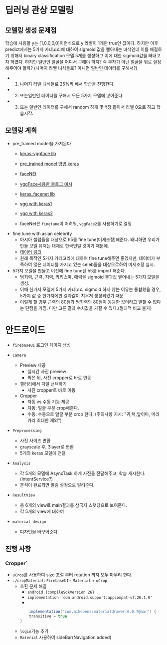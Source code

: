 # 딥러닝 관상 모델링

## 모델링 생성 문제점
학습에 사용할 y는 [1,0,0,0,0]이런식으로 y 라벨이 1개만 true인 값이다.
하지만 이후 predict에서는 5가지 카테고리에 대하여 sigmoid 값을 뽑아내는 녀석인데 
이를 해결하기 위해서 binary classification 모델 5개를 생성하고 이에 대한 sigmoid값을 빼내고자 하였다.
하지만 일반인 얼굴을 어디서 구해야 하지? 즉 부자가 아닌 얼굴을 뭐로 설정해주어야 할까? (나머지 라벨 녀석들로? 아니면 일반인 데이터를 구해서?)

- 1. 나머지 라벨 녀석들로 25%씩 빼서 학습을 진행한다.
- 2. 또는일반인 데이터를 구해서 모든 5가지 모델에 넣어준다.
- 3. 또는 일반인 데이터를 구해서 random 하게 몇백장 뽑아서 라벨 0으로 하고 학습시작.

## 모델링 계획

- pre_trained model을 가져온다
  - [keras-vggface lib](https://github.com/rcmalli/keras-vggface)
  - [pre_trained model 방법 keras](https://nbviewer.jupyter.org/github/rickiepark/deep-learning-with-python-notebooks/blob/master/5.3-using-a-pretrained-convnet.ipynb)
  
  - [faceNEt](https://github.com/davidsandberg/facenet)
  - [vggFace사용한 블로그 예시](https://sefiks.com/2018/08/06/deep-face-recognition-with-keras/)
  - [keras_facenet lib](https://github.com/nyoki-mtl/keras-facenet)
  - [vgg with keras1](https://github.com/mzaradzki/neuralnets/tree/master/vgg_faces_keras)
  - [vgg with keras2](https://gist.github.com/EncodeTS/6bbe8cb8bebad7a672f0d872561782d9)
  

  - faceNet은 `finetune`이 어려워, `vggFace2`를 사용하기로 결정
- fine tune with asian celebrity
  - 아시아 셀럽들을 대상으로 h5를 fine tune(미세조정)해준다. 왜냐하면 우리가 만들 모델 유저는 대체로 한국인일 것이기 때문에.
  - [데이터 링크](http://trillionpairs.deepglint.com/data)
  - 원래 목적인 5가지 카테고리에 대하여 fine tune해주면 좋겠지만, 데이터가 부족하여 많은 데이터를 가지고 있는 celeb들을 대상으로하여 미세조정 실시.
- 5가지 모델을 만들고 이전에 fine tune된 h5를 import 해준다.
  - 범죄력, 근력, 지력, 카리스마, 매력을 sigmoid 결과값 뱉어내는 5가지 모델을 생성.
  - 이때 한가지 모델에 5가지 카테고리 sigmoid 하지 않는 이유는 통합했을 경우, 5가지 값 중 한가지에만 결과값이 치우쳐 생성되었기 때문
  - 이렇게 할 경우 근력의 80점과 범죄력의 80점이 동등한 값이라고 말할 수 없다는 단점을 가짐. 다만 고른 결과 수치값을 가질 수 있다.(절대적 비교 불가)
  

# 안드로이드
- `firebaseUI` 로그인 페이지 생성
- `Camera`
    - Preview 제공
        - 실시간 사진 preview
        - 찍은 뒤, 사진 cropper로 바로 연동
    - 갤러리에서 파일 선택하기
        - 사진 cropper로 바로 이동
    - Cropper
        - 자동 vs 수동 기능 제공
        - 자동: 얼굴 부분 crop해준다.
        - 수동: 수동으로 얼굴 부분 crop 한다. (주의사항 지시: "귀,턱,앞이마, 머리카라 최대한 제외")
- `Preprocessing`
    - 사진 사이즈 변환
    - grayscale 후, 3layer로 변환
    - 5개의 keras 모델에 전달
- `Analysis`
    - 각 5개의 모델에 AsyncTask 하게 사진을 전달해주고, 학습 개시한다. (IntentService?)
    - 분석이 완료되면 알림 설정으로 알려준다.

- `ResultView`
    - 총 6개의 view로 main결과를 삼국지 스탯창으로 보여준다.
    - 각 5개의 view에 대하여 
    
- `material design`
    - 디자인을 바꾸어준다.


## 진행 사항

### Cropper`
- `uCrop`를 사용하여 size 조절 부터 rotation 까지 모두 마무리 한다.
- `./cropMaterial`: `FirebaseUI`+ `Material` + `uCrop`
    - 호환 문제 해결
        - `android {compileSdkVersion 26}`
        - `implementation 'com.android.support:appcompat-v7:26.1.0'`
        - 
        ```java
            implementation("com.mikepenz:materialdrawer:6.0.7@aar") {
            transitive = true
        }
        ```
    - `login`기능 추가
    - `Material` 사용하여 sideBar(Navigation added)

